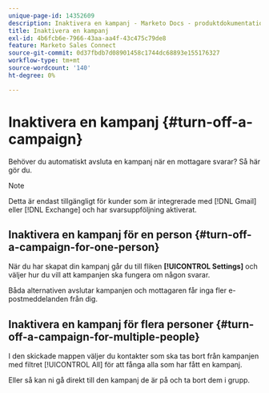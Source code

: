 ```yaml
---
unique-page-id: 14352609
description: Inaktivera en kampanj - Marketo Docs - produktdokumentation
title: Inaktivera en kampanj
exl-id: 4b6fcb6e-7966-43aa-aa4f-43c475c79de8
feature: Marketo Sales Connect
source-git-commit: 0d37fbdb7d08901458c1744dc68893e155176327
workflow-type: tm+mt
source-wordcount: '140'
ht-degree: 0%

---
```


# Inaktivera en kampanj {#turn-off-a-campaign}

Behöver du automatiskt avsluta en kampanj när en mottagare svarar? Så här gör du.

>[!NOTE]
>
>Detta är endast tillgängligt för kunder som är integrerade med [!DNL Gmail] eller [!DNL Exchange] och har svarsuppföljning aktiverat.

## Inaktivera en kampanj för en person {#turn-off-a-campaign-for-one-person}

När du har skapat din kampanj går du till fliken **[!UICONTROL Settings]** och väljer hur du vill att kampanjen ska fungera om någon svarar.

Båda alternativen avslutar kampanjen och mottagaren får inga fler e-postmeddelanden från dig.

## Inaktivera en kampanj för flera personer {#turn-off-a-campaign-for-multiple-people}

I den skickade mappen väljer du kontakter som ska tas bort från kampanjen med filtret [!UICONTROL All] för att fånga alla som har fått en kampanj.

Eller så kan ni gå direkt till den kampanj de är på och ta bort dem i grupp.
